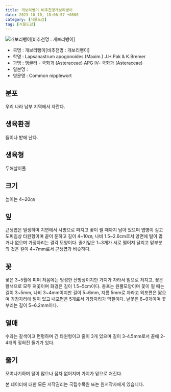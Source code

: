 ```yaml
---
title: 개보리뺑이_비추천명개보리뱅이
date: 2023-10-10, 18:06:57 +0800
category: [식물도감]
tag: [식물도감]
---
```




![개보리뺑이[비추천명 : 개보리뱅이]](http://www.nature.go.kr/fileUpload/plants/basic/Compositae/Lapsanastrum/10372/10372_1_th2.jpg)
- 국명 : 개보리뺑이[비추천명 : 개보리뱅이]
- 학명 : Lapsanastrum apogonoides (Maxim.) J.H.Pak & K.Bremer
- 과명 : 앵글러 - 국화과 (Asteraceae) APG Ⅳ- 국화과 (Asteraceae)
- 일본명 : 
- 영문명 : Common nipplewort


## 분포
우리 나라 남부 지역에서 자란다.
## 생육환경
들이나 밭에 난다.
## 생육형
두해살이풀
## 크기
높이는 4~20㎝
## 잎
근생엽은 밀생하며 지면에서 사방으로 퍼지고 꽃이 필 때까지 남아 있으며 엽병이 길고 도피침상 타원형이며 끝이 둔하고 길이 4~10㎝, 나비 1.5~2.6cm로서 양면에 털이 많거나 없으며 가장자리는 결각 모양이다. 줄기잎은 1~3개가 서로 떨어져 달리고 밑부분의 것은 길이 4~7mm로서 근생엽과 비슷하다.
## 꽃
꽃은 3~5월에 피며 처음에는 엉성한 산방상이지만 가지가 자라서 밑으로 처지고, 꽃은 황색으로 모두 혀꽃이며 화경은 길이 1.5~5cm이다. 총포는 원뿔모양이며 꽃이 필 때는 길이 3~5mm, 나비 3~4mm이지만 길이 5~6mm, 지름 5mm로 자라고 외포편은 짧으며 가장자리에 털이 있고 내포편은 5개로서 가장자리가 막질이다. 낱꽃은 6~9개이며 꽃부리는 길이 5~6.2mm이다.
## 열매
수과는 갈색이고 편평하며 긴 타원형이고 줄이 3개 있으며 길이 3-4.5mm로서 끝에 2-4개의 젖혀진 돌기가 있다.
## 줄기
모여나기하며 털이 많으나 점차 없어지며 가지가 밑으로 처진다.






본 데이터에 대한 모든 저작권리는 국립수목원 또는 원저작자에게 있습니다.
